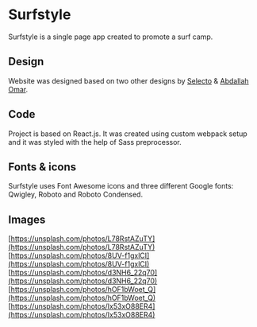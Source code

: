 # Surfstyle

Surfstyle is a single page app created to promote a surf camp.

## Design

Website was designed based on two other designs by [Selecto](https://pl.pinterest.com/pin/538320961707402001/) & [Abdallah Omar](https://pl.pinterest.com/pin/831336412448015487/).

## Code

Project is based on React.js. It was created using custom webpack setup and it was styled with the help of Sass preprocessor.

## Fonts & icons

Surfstyle uses Font Awesome icons and three different Google fonts: Qwigley, Roboto and Roboto Condensed.

## Images

[https://unsplash.com/photos/L78RstAZuTY](https://unsplash.com/photos/L78RstAZuTY) [https://unsplash.com/photos/8UV-f1gxlCI](https://unsplash.com/photos/8UV-f1gxlCI) [https://unsplash.com/photos/d3NH6_22q70](https://unsplash.com/photos/d3NH6_22q70) [https://unsplash.com/photos/hOF1bWoet_Q](https://unsplash.com/photos/hOF1bWoet_Q) [https://unsplash.com/photos/Ix53xO88ER4](https://unsplash.com/photos/Ix53xO88ER4)